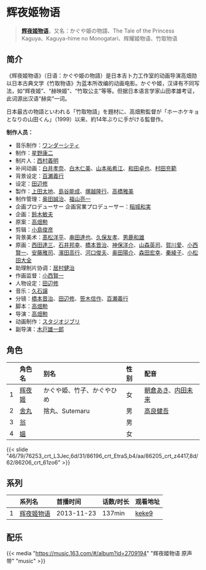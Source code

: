# 辉夜姬物语


> <u>**[辉夜姬物语](https://bgm.tv/subject/56847)**</u>，又名：かぐや姫の物語、The Tale of the Princess Kaguya、Kaguya-hime no Monogatari、辉耀姬物语、竹取物语

## 简介

《辉夜姬物语》（日语：かぐや姫の物語）是日本吉卜力工作室的动画导演高畑勋以日本古典文学《竹取物语》为蓝本所改编的动画电影。かぐや姬，汉译有不同写法，如“辉夜姬”、“赫映姬”、“竹取公主”等等。但据日本语言学家山田孝雄考证，此词源出汉语“赫奕”一词。

日本最古の物語といわれる「竹取物語」を題材に、高畑勲監督が「ホーホケキョとなりの山田くん」（1999）以来、約14年ぶりに手がける監督作。

**制作人员：**
- 音乐制作：[ワンダーシティ](https://bgm.tv/person/39707)
- 制作：[星野康二](https://bgm.tv/person/61544)
- 制片人：[西村義明](https://bgm.tv/person/26104)
- 补间动画：[白井孝奈](https://bgm.tv/person/39712)、[白木仁美](https://bgm.tv/person/39713)、[山本祐希江](https://bgm.tv/person/38902)、[和田卓也](https://bgm.tv/person/2911)、[村田充範](https://bgm.tv/person/39711)
- 背景设定：[百瀬義行](https://bgm.tv/person/1347)
- 设定：[田辺修](https://bgm.tv/person/14509)
- 製作：[上田太地](https://bgm.tv/person/64479)、[島谷能成](https://bgm.tv/person/60290)、[塚越隆行](https://bgm.tv/person/59570)、[高橋雅美](https://bgm.tv/person/61420)
- 制作管理：[奥田誠治](https://bgm.tv/person/19591)、[福山亮一](https://bgm.tv/person/39716)
- 企画プロデューサー  企画営業プロデューサー：[稲城和実](https://bgm.tv/person/2217)
- 企画：[鈴木敏夫](https://bgm.tv/person/2215)
- 原案：[高畑勲](https://bgm.tv/person/1506)
- 剪辑：[小島俊彦](https://bgm.tv/person/22676)
- 背景美术：[髙松洋平](https://bgm.tv/person/29125)、[串田達也](https://bgm.tv/person/11362)、[久保友孝](https://bgm.tv/person/18937)、[男鹿和雄](https://bgm.tv/person/11681)
- 原画：[西田達三](https://bgm.tv/person/12595)、[石井邦幸](https://bgm.tv/person/28128)、[橋本晋治](https://bgm.tv/person/11390)、[神保洋介](https://bgm.tv/person/37560)、[山森英司](https://bgm.tv/person/21472)、[賀川愛](https://bgm.tv/person/2068)、[小西賢一](https://bgm.tv/person/2176)、[安藤雅司](https://bgm.tv/person/1592)、[濱田高行](https://bgm.tv/person/11791)、[河口俊夫](https://bgm.tv/person/3393)、[奥田陽介](https://bgm.tv/person/12757)、[森田宏幸](https://bgm.tv/person/2213)、[秦綾子](https://bgm.tv/person/17957)、[小松田大全](https://bgm.tv/person/15478)
- 助理制片协调：[居村健治](https://bgm.tv/person/15786)
- 作画监督：[小西賢一](https://bgm.tv/person/2176)
- 人物设定：[田辺修](https://bgm.tv/person/14509)
- 音乐：[久石譲](https://bgm.tv/person/1638)
- 分镜：[橋本晋治](https://bgm.tv/person/11390)、[田辺修](https://bgm.tv/person/14509)、[笹木信作](https://bgm.tv/person/14792)、[百瀬義行](https://bgm.tv/person/1347)
- 脚本：[高畑勲](https://bgm.tv/person/1506)
- 导演：[高畑勲](https://bgm.tv/person/1506)
- 动画制作：[スタジオジブリ](https://bgm.tv/person/2216)
- 副导演：[木戸雄一郎](https://bgm.tv/person/24593)

## 角色

|     |   角色名   |   别名  | 性别 |  配音  |
|:--- |:------  |:----      |:---  |:--   |
| 1 | [辉夜姬](https://bgm.tv/character/76253) | かぐや姫、竹子、かぐやひめ | 女 | [朝倉あき](https://bgm.tv/person/37042)、[内田未来](https://bgm.tv/person/37043) |
| 2 | [舍丸](https://bgm.tv/character/86196) | 捨丸、Sutemaru | 男 | [高良健吾](https://bgm.tv/person/21105) |
| 3 | [翁](https://bgm.tv/character/86205) |  | 男 |  |
| 4 | [媼](https://bgm.tv/character/86206) |  | 女 |  |

{{< slide "46/79/76253_crt_L3Jec,6d/31/86196_crt_EtraS,b4/aa/86205_crt_z4417,8d/62/86206_crt_61zo6" >}}

## 系列

|     | 系列名   | 首播时间       | 话数/时长  | 观看地址                                                    |
| :-- | :---- | :--------- | :----- | :------------------------------------------------------ |
| 1   |[辉夜姬物语](https://bgm.tv/subject/56847)| 2013-11-23 | 137min | [keke9](https://www.keke9.app/play/28654-4-251762.html) |

## 配乐

{{< media "https://music.163.com/#/album?id=2709194"
"辉夜姬物语 原声带" 
"music" >}}

